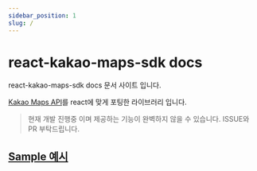 ```yaml
---
sidebar_position: 1
slug: /
---
```


# react-kakao-maps-sdk docs

react-kakao-maps-sdk docs 문서 사이트 입니다.

[Kakao Maps API](https://apis.map.kakao.com/)를 react에 맞게 포팅한 라이브러리 입니다.

> 현재 개발 진행중 이며 제공하는 기능이 완벽하지 않을 수 있습니다. ISSUE와 PR 부탁드립니다.

## [Sample 예시](./sample)
